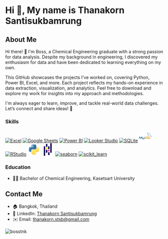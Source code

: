 Hi 👋, My name is Thanakorn Santisukbamrung
===============================

About Me
-----------------------------
Hi there! 👋 I'm Boss, a Chemical Engineering graduate with a strong passion for data analysis. Despite my background in engineering, I discovered my enthusiasm for data and have been dedicated to learning everything on my own.

This GitHub showcases the projects I’ve worked on, covering Python, Power BI, Excel, and more. Each project reflects my hands-on experience in data extraction, visualization, and analytics. Feel free to download and explore my work for insights into my approach and methodologies.

I'm always eager to learn, improve, and tackle real-world data challenges. Let’s connect and share ideas! 🚀

### Skills
<p align="left"> 
  <a href="https://www.microsoft.com/en-us/microsoft-365/excel" target="_blank" rel="noreferrer">
    <img src="https://upload.wikimedia.org/wikipedia/commons/thumb/3/34/Microsoft_Office_Excel_%282019%E2%80%93present%29.svg/1200px-Microsoft_Office_Excel_%282019%E2%80%93present%29.svg.png" alt="Excel" width="40" height="40"/></a>
  <a href="https://www.google.com/sheets/about/" target="_blank" rel="noreferrer">
    <img src="https://cdn-icons-png.freepik.com/512/2875/2875413.png" alt="Google Sheets" width="40" height="40"/></a>
  <a href="https://powerbi.microsoft.com/" target="_blank" rel="noreferrer">
    <img src="https://static-00.iconduck.com/assets.00/power-bi-icon-1536x2048-0xah5g2o.png" alt="Power BI" width="40" height="40"/></a>
  <a href="https://lookerstudio.google.com/" target="_blank" rel="noreferrer"> 
    <img src="https://www.svgrepo.com/show/354012/looker-icon.svg" alt="Looker Studio" width="40" height="40"/></a>
  <a href="https://www.sqlite.org/" target="_blank" rel="noreferrer"> 
    <img src="https://www.vectorlogo.zone/logos/sqlite/sqlite-icon.svg" alt="SQLite" width="40" height="40"/></a>
  <a href="https://www.mysql.com/" target="_blank" rel="noreferrer">
    <img src="https://raw.githubusercontent.com/devicons/devicon/master/icons/mysql/mysql-original-wordmark.svg" alt="mysql" width="40" height="40"/></a>
  <a href="https://posit.co/products/open-source/rstudio/" target="_blank" rel="noreferrer"> 
    <img src="https://upload.wikimedia.org/wikipedia/commons/thumb/1/1b/R_logo.svg/1200px-R_logo.svg.png" alt="RStudio" width="40" height="40"/></a>
  <a href="https://www.python.org" target="_blank" rel="noreferrer">
    <img src="https://raw.githubusercontent.com/devicons/devicon/master/icons/python/python-original.svg" alt="python" width="40" height="40"/></a>
  <a href="https://pandas.pydata.org/" target="_blank" rel="noreferrer">
    <img src="https://raw.githubusercontent.com/devicons/devicon/2ae2a900d2f041da66e950e4d48052658d850630/icons/pandas/pandas-original.svg" alt="pandas" width="40" height="40"/></a>
  <a href="https://seaborn.pydata.org/" target="_blank" rel="noreferrer">
    <img src="https://seaborn.pydata.org/_images/logo-mark-lightbg.svg" alt="seaborn" width="40" height="40"/></a>
  <a href="https://scikit-learn.org/" target="_blank" rel="noreferrer">
    <img src="https://upload.wikimedia.org/wikipedia/commons/0/05/Scikit_learn_logo_small.svg" alt="scikit_learn" width="40" height="40"/></a>
</p>

### Education
- 👨‍🎓 Bachelor of Chemical Engineering, Kasetsart University

## Contact Me
- :house: Bangkok, Thailand
- 📄 LinkedIn: [Thanakorn Santisukbamrung](https://www.linkedin.com/in/thanakorn-santisukbamrung-37a561289/)
- :envelope:  Email: thanakorn.stsb@gmail.com
<p>
    <img align="center" 
         src="https://github-readme-stats.vercel.app/api/top-langs?username=bosstnk&show_icons=true&locale=en&layout=compact&theme=tokyonight" 
         alt="bosstnk" />
</p>

